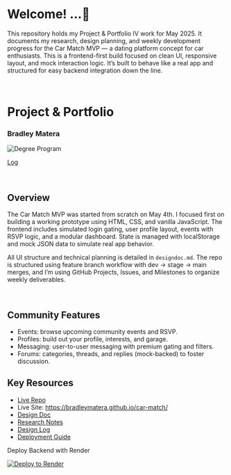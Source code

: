 # Welcome! ...🚀 

This repository holds my Project & Portfolio IV work for May 2025. It documents my research, design planning, and weekly development progress for the Car Match MVP — a dating platform concept for car enthusiasts. This is a frontend-first build focused on clean UI, responsive layout, and mock interaction logic. It’s built to behave like a real app and structured for easy backend integration down the line.

<br>

# Project & Portfolio  
### Bradley Matera  

![Degree Program](https://img.shields.io/badge/degree-web%20development-blue.svg)

[Log](./docs/log.md)

<br>

## Overview

The Car Match MVP was started from scratch on May 4th. I focused first on building a working prototype using HTML, CSS, and vanilla JavaScript. The frontend includes simulated login gating, user profile layout, events with RSVP logic, and a modular dashboard. State is managed with localStorage and mock JSON data to simulate real app behavior.

All UI structure and technical planning is detailed in `designdoc.md`. The repo is structured using feature branch workflow with dev → stage → main merges, and I’m using GitHub Projects, Issues, and Milestones to organize weekly deliverables.

<br>

## Community Features

- Events: browse upcoming community events and RSVP.
- Profiles: build out your profile, interests, and garage.
- Messaging: user-to-user messaging with premium gating and filters.
- Forums: categories, threads, and replies (mock-backed) to foster discussion.

## Key Resources

- [Live Repo](https://github.com/BradleyMatera/car-match)
- Live Site: https://bradleymatera.github.io/car-match/
- [Design Doc](https://github.com/BradleyMatera/car-match/blob/main/car-match-mvp/designdoc.md)
- [Research Notes](./docs/research)
- [Design Log](https://github.com/BradleyMatera/car-match/blob/main/docs/designs/README.md)
 - [Deployment Guide](./docs/DEPLOYMENT.md)

Deploy Backend with Render

[![Deploy to Render](https://render.com/images/deploy-to-render-button.svg)](https://render.com/deploy)
